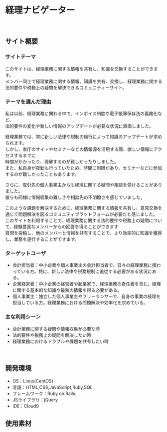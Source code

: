 # 経理ナビゲーター
​
## サイト概要
### サイトテーマ
<!--何を『目的』とし、どのような『分類』なのかを簡潔に書く-->
このサイトは、経理業務に関する情報を共有し、知識を交換することができます。  
メンバー同士で経理業務に関する情報、知識を共有、交換し、経理業務に関する法的要件や税務上の疑問を解決できるコミュニティーサイト。  
### テーマを選んだ理由
<!--なぜこのようなテーマにしたかを説明する-->
私は以前、経理業務に関わる中で、インボイス制度や電子帳簿保存法の義務化など、  
法的要件の変化や新しい情報のアップデートが必要な状況に直面しました。

経理業務では、常に新しい法律や規制の施行によって知識のアップデートが求められます。  
しかし、省庁のサイトやセミナーなどの情報源を活用する際、欲しい情報にアクセスするまでに  
時間がかかったり、理解するのが難しかったりしました。  
また、私自身が夜勤も行っていたため、時間に制限があり、セミナーなどに参加するのが難しかったこともあります。

さらに、取引先の個人事業主からも経理に関する疑問や相談を受けることがありました。  
彼らも同様に情報収集の難しさや相談先の不明瞭さを感じていました。

このような課題を解決するために、経理業務に関する情報を共有し、意見交換を通じて問題解決を図るコミュニティプラットフォームが必要だと感じました。  
このサイトを利用することで、経理業務に関する法的要件や税務上の疑問について、経験豊富なメンバーからの回答を得ることができます  
質問を投稿し、他のメンバーと情報を共有することで、より効率的に知識を獲得し、業務を遂行することができます。
### ターゲットユーザ
<!--誰に使ってもらうかを具体的に記載する-->
- 会計担当者：中小企業や個人事業主の会計担当者で、日々の経理業務に携わっている方。特に、新しい法律や税務規制に追従する必要がある状況にある。
- 企業経営者：中小企業の経営者や起業家で、経理業務の責任者を含む。経理に関する基本的な知識や最新の情報を得る必要がある。
- 個人事業主：独立した個人事業主やフリーランサーで、自身の事業の経理を担当している方。経理業務における問題解決や効率化を求めている。
### 主な利用シーン
<!--どのような時に使うのかの状況を記載すること-->
- 会計業務に関する疑問や情報収集が必要な時
- 法的要件や税務上の疑問を解決したい時
- 経理業務におけるトラブルや課題を共有したい時

<!--テーマを設定・提出する時点では不要です-->
​
## 開発環境
- OS：Linux(CentOS)
- 言語：HTML,CSS,JavaScript,Ruby,SQL
- フレームワーク：Ruby on Rails
- JSライブラリ：jQuery
- IDE：Cloud9
​
## 使用素材
